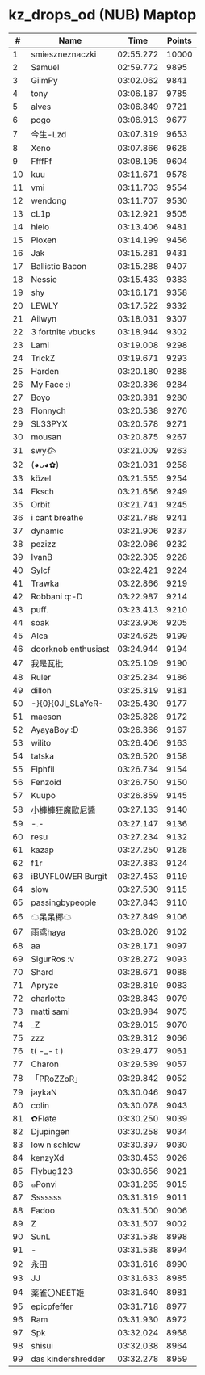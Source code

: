 # kz_drops_od (NUB) Maptop

|  # | Name | Time | Points |
|-------------- | -------------- | -------------- | -------------- | 
| 1 | smieszneznaczki | 02:55.272 | 10000 | 
| 2 | Samuel | 02:59.772 | 9895 | 
| 3 | GiimPy | 03:02.062 | 9841 | 
| 4 | tony | 03:06.187 | 9785 | 
| 5 | alves | 03:06.849 | 9721 | 
| 6 | pogo | 03:06.913 | 9677 | 
| 7 | 今生-Lzd | 03:07.319 | 9653 | 
| 8 | Xeno | 03:07.866 | 9628 | 
| 9 | FfffFf | 03:08.195 | 9604 | 
| 10 | kuu | 03:11.671 | 9578 | 
| 11 | vmi | 03:11.703 | 9554 | 
| 12 | wendong | 03:11.707 | 9530 | 
| 13 | cL1p | 03:12.921 | 9505 | 
| 14 | hielo | 03:13.406 | 9481 | 
| 15 | Ploxen | 03:14.199 | 9456 | 
| 16 | Jak | 03:15.281 | 9431 | 
| 17 | Ballistic Bacon | 03:15.288 | 9407 | 
| 18 | Nessie | 03:15.433 | 9383 | 
| 19 | shy | 03:16.171 | 9358 | 
| 20 | LEWLY | 03:17.522 | 9332 | 
| 21 | Ailwyn | 03:18.031 | 9307 | 
| 22 | 3 fortnite vbucks | 03:18.944 | 9302 | 
| 23 | Lami | 03:19.008 | 9298 | 
| 24 | TrickZ | 03:19.671 | 9293 | 
| 25 | Harden | 03:20.180 | 9288 | 
| 26 | My Face :) | 03:20.336 | 9284 | 
| 27 | Boyo | 03:20.381 | 9280 | 
| 28 | Flonnych | 03:20.538 | 9276 | 
| 29 | SL33PYX | 03:20.578 | 9271 | 
| 30 | mousan | 03:20.875 | 9267 | 
| 31 | swy𐂃 | 03:21.009 | 9263 | 
| 32 | (◕ᴗ◕✿) | 03:21.031 | 9258 | 
| 33 | közel | 03:21.555 | 9254 | 
| 34 | Fksch | 03:21.656 | 9249 | 
| 35 | Orbit | 03:21.741 | 9245 | 
| 36 | i cant breathe | 03:21.788 | 9241 | 
| 37 | dynamic | 03:21.906 | 9237 | 
| 38 | pezizz | 03:22.086 | 9232 | 
| 39 | IvanB | 03:22.305 | 9228 | 
| 40 | Sylcf | 03:22.421 | 9224 | 
| 41 | Trawka | 03:22.866 | 9219 | 
| 42 | Robbani q:-D | 03:22.987 | 9214 | 
| 43 | puff. | 03:23.413 | 9210 | 
| 44 | soak | 03:23.906 | 9205 | 
| 45 | Alca | 03:24.625 | 9199 | 
| 46 | doorknob enthusiast | 03:24.944 | 9194 | 
| 47 | 我是瓦批 | 03:25.109 | 9190 | 
| 48 | Ruler | 03:25.234 | 9186 | 
| 49 | dillon | 03:25.319 | 9181 | 
| 50 | -}{0}{0JI_SLaYeR- | 03:25.430 | 9177 | 
| 51 | maeson | 03:25.828 | 9172 | 
| 52 | AyayaBoy :D | 03:26.366 | 9167 | 
| 53 | wilito | 03:26.406 | 9163 | 
| 54 | tatska | 03:26.520 | 9158 | 
| 55 | Fiphfil | 03:26.734 | 9154 | 
| 56 | Fenzoid | 03:26.750 | 9150 | 
| 57 | Kuupo | 03:26.859 | 9145 | 
| 58 | 小褲褲狂魔歐尼醬 | 03:27.133 | 9140 | 
| 59 | -.- | 03:27.147 | 9136 | 
| 60 | resu | 03:27.234 | 9132 | 
| 61 | kazap | 03:27.250 | 9128 | 
| 62 | f1r | 03:27.383 | 9124 | 
| 63 | iBUYFL0WER Burgit | 03:27.453 | 9119 | 
| 64 | slow | 03:27.530 | 9115 | 
| 65 | passingbypeople | 03:27.843 | 9110 | 
| 66 | ☁呆呆椰☁ | 03:27.849 | 9106 | 
| 67 | 雨鸢haya | 03:28.026 | 9102 | 
| 68 | aa | 03:28.171 | 9097 | 
| 69 | SigurRos :v | 03:28.272 | 9093 | 
| 70 | Shard | 03:28.671 | 9088 | 
| 71 | Apryze | 03:28.819 | 9083 | 
| 72 | charlotte | 03:28.843 | 9079 | 
| 73 | matti sami | 03:28.984 | 9075 | 
| 74 | _Z | 03:29.015 | 9070 | 
| 75 | zzz | 03:29.312 | 9066 | 
| 76 | t( -_- t ) | 03:29.477 | 9061 | 
| 77 | Charon | 03:29.539 | 9057 | 
| 78 | 「PRoZZoR」 | 03:29.842 | 9052 | 
| 79 | jaykaN | 03:30.046 | 9047 | 
| 80 | colin | 03:30.078 | 9043 | 
| 81 | ✿Fløte | 03:30.250 | 9039 | 
| 82 | Djupingen | 03:30.258 | 9034 | 
| 83 | low n schlow | 03:30.397 | 9030 | 
| 84 | kenzyXd | 03:30.453 | 9026 | 
| 85 | Flybug123 | 03:30.656 | 9021 | 
| 86 | ๑Ponvi | 03:31.265 | 9015 | 
| 87 | Sssssss | 03:31.319 | 9011 | 
| 88 | Fadoo | 03:31.500 | 9006 | 
| 89 | Z | 03:31.507 | 9002 | 
| 90 | SunL | 03:31.538 | 8998 | 
| 91 | - | 03:31.538 | 8994 | 
| 92 | 永田 | 03:31.616 | 8990 | 
| 93 | JJ | 03:31.633 | 8985 | 
| 94 | 薬雀〇NEET姬 | 03:31.640 | 8981 | 
| 95 | epicpfeffer | 03:31.718 | 8977 | 
| 96 | Ram | 03:31.930 | 8972 | 
| 97 | Spk | 03:32.024 | 8968 | 
| 98 | shisui | 03:32.038 | 8964 | 
| 99 | das kindershredder | 03:32.278 | 8959 | 

